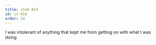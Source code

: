 ```yaml
---
title: item 014
id: it-014
order: 14
---
```

I was intolerant of anything that kept me from getting on with what I was doing